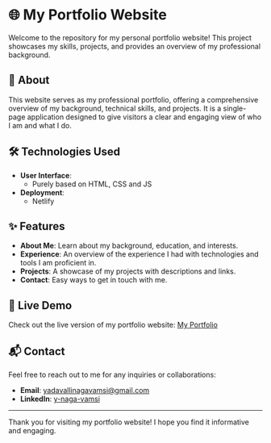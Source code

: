 # 🌐 My Portfolio Website

Welcome to the repository for my personal portfolio website! This project showcases my skills, projects, and provides an overview of my professional background.

## 📖 About

This website serves as my professional portfolio, offering a comprehensive overview of my background, technical skills, and projects. It is a single-page application designed to give visitors a clear and engaging view of who I am and what I do.

## 🛠️ Technologies Used

- **User Interface**:
  - Purely based on HTML, CSS and JS
- **Deployment**:
  - Netlify

## ✨ Features

- **About Me**: Learn about my background, education, and interests.
- **Experience**: An overview of the experience I had with technologies and tools I am proficient in.
- **Projects**: A showcase of my projects with descriptions and links.
- **Contact**: Easy ways to get in touch with me.

## 🚀 Live Demo

Check out the live version of my portfolio website: [My Portfolio](https://t-nanda-kishore.netlify.app/)

## 📬 Contact

Feel free to reach out to me for any inquiries or collaborations:

- **Email**: [yadavallinagavamsi@gmail.com](mailto:yadavallinagavamsi@gmail.com)
- **LinkedIn**: [y-naga-vamsi](https://www.linkedin.com/in/y-naga-vamsi)

---

Thank you for visiting my portfolio website! I hope you find it informative and engaging.
